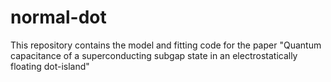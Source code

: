 # normal-dot
This repository contains the model and fitting code for the paper "Quantum capacitance of a superconducting subgap state in an electrostatically floating dot-island"
